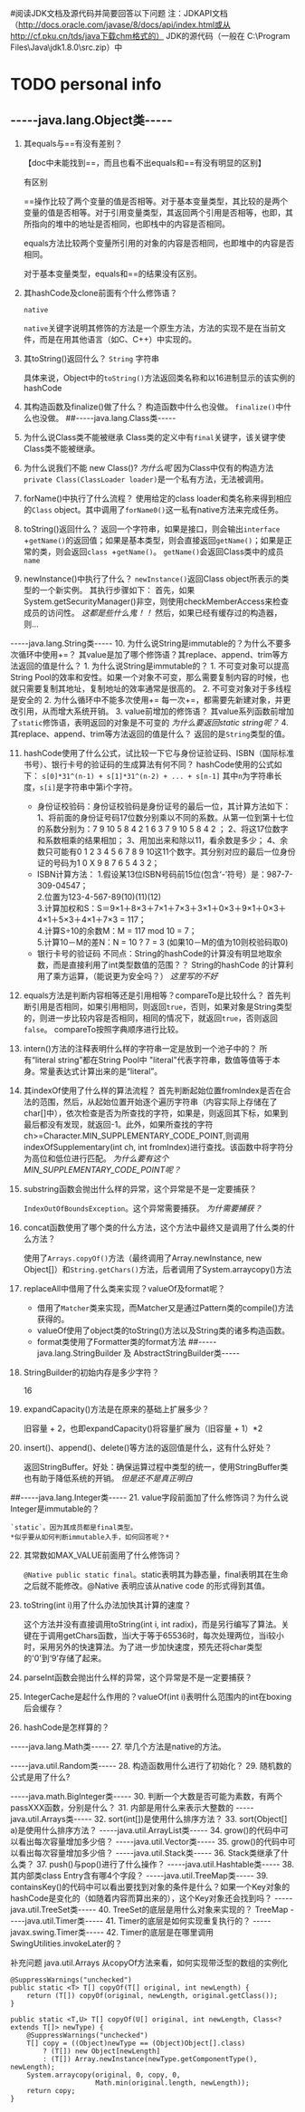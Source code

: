 #阅读JDK文档及源代码并简要回答以下问题
注：JDKAPI文档（http://docs.oracle.com/javase/8/docs/api/index.html或从http://cf.pku.cn/tds/java下载chm格式的）
 JDK的源代码（一般在 C:\Program Files\Java\jdk1.8.0\src.zip）中

# TODO personal info

## -----java.lang.Object类-----
1. 其equals与==有没有差别？

	【doc中未能找到==，而且也看不出equals和==有没有明显的区别】

	有区别

	==操作比较了两个变量的值是否相等。对于基本变量类型，其比较的是两个变量的值是否相等。对于引用变量类型，其返回两个引用是否相等，也即，其所指向的堆中的地址是否相同，也即栈中的内容是否相同。

	equals方法比较两个变量所引用的对象的内容是否相同，也即堆中的内容是否相同。

	对于基本变量类型，equals和==的结果没有区别。

2.	其hashCode及clone前面有个什么修饰语？

	`native`

	`native`关键字说明其修饰的方法是一个原生方法，方法的实现不是在当前文件，而是在用其他语言（如C、C++）中实现的。

3.	其toString()返回什么？
	`String` 字符串

	具体来说，Object中的`toString()`方法返回类名称和以16进制显示的该实例的hashCode
	
4.	其构造函数及finalize()做了什么？
	构造函数中什么也没做。
	`finalize()`中什么也没做。
##-----java.lang.Class类-----
5.	为什么说Class类不能被继承
	Class类的定义中有`final`关键字，该关键字使Class类不能被继承。
6.	为什么说我们不能 new Class()?
	*为什么呢*
	因为Class中仅有的构造方法`private Class(ClassLoader loader)`是一个私有方法，无法被调用。
7.	forName()中执行了什么流程？
	使用给定的class loader和类名称来得到相应的`Class` object。其中调用了`forName0()`这一私有native方法来完成任务。
8.	toString()返回什么？
	返回一个字符串，如果是接口，则会输出`interface `+`getName()`的返回值；如果是基本类型，则会直接返回`getName()`；如果是正常的类，则会返回`class `+`getName()`。
	`getName()`会返回Class类中的成员`name`
9.	newInstance()中执行了什么？
	`newInstance()`返回Class object所表示的类型的一个新实例。
	其执行步骤如下：
	首先，如果System.getSecurityManager()非空，则使用checkMemberAccess来检查成员的访问性。
	*这都是些什么鬼！！*
	然后，如果已经有缓存过的构造器，则...
	
	

-----java.lang.String类-----
10.	为什么说String是immutable的？为什么不要多次循环中使用+=？ 其value是加了哪个修饰语？其replace、append、trim等方法返回的值是什么？
	1. 为什么说String是immutable的？
		1. 不可变对象可以提高String Pool的效率和安性。如果一个对象不可变，那么需要复制内容的时候，也就只需要复制其地址，复制地址的效率通常是很高的。
		2. 不可变对象对于多线程是安全的
	2. 为什么循环中不能多次使用+=
		每一次+=，都需要先新建对象，并更改引用，从而增大系统开销。
	3. value前增加的修饰语？
		其value系列函数前增加了`static`修饰语，表明返回的对象是不可变的
		*为什么要返回static string呢？*
	4. 其replace、append、trim等方法返回的值是什么？
		返回的是`String`类型的值。

		
11.	hashCode使用了什么公式，试比较一下它与身份证验证码、ISBN（国际标准书号）、银行卡号的验证码的生成算法有何不同？
	hashCode使用的公式如下： `s[0]*31^(n-1) + s[1]*31^(n-2) + ... + s[n-1]`
	其中`n`为字符串长度，`s[i]`是字符串中第i个字符。
	* 身份证校验码：身份证校验码是身份证号的最后一位，其计算方法如下：
		1、将前面的身份证号码17位数分别乘以不同的系数。从第一位到第十七位的系数分别为：7 9 10 5 8 4 2 1 6 3 7 9 10 5 8 4 2 ；
		2、将这17位数字和系数相乘的结果相加；
		3、用加出来和除以11，看余数是多少；
		4、余数只可能有0 1 2 3 4 5 6 7 8 9 10这11个数字。其分别对应的最后一位身份证的号码为1 0 X 9 8 7 6 5 4 3 2；
	* ISBN计算方法：
		1.假设某13位ISBN号码前15位(包含‘-’符号）是：987-7-309-04547；      
		2.位置为123-4-567-89(10)(11)(12)      
		3.计算加权和S：S＝9×1＋8×3＋7×1＋7×3＋3×1＋0×3＋9×1＋0×3＋4×1＋5×3＋4×1＋7×3 = 117；      
		4.计算S÷10的余数M：M = 117 mod 10 = 7；      
		5.计算10－M的差N：N = 10 ? 7 = 3     (如果10－M的值为10则校验码取0) 
	* 银行卡号的验证码
	不同点：String的hashCode的计算没有明显地取余数，而是直接利用了int类型数值的范围？？
	String的hashCode 的计算利用了乘方运算，（能说更为安全吗？）
	*这里写的不好*
12.	equals方法是判断内容相等还是引用相等？compareTo是比较什么？
	首先判断引用是否相同，如果引用相同，则返回`true`，否则，如果对象是String类型的，则进一步比较内容是否相同，相同的情况下，就返回`true`，否则返回`false`。
	compareTo按照字典顺序进行比较。
13.	intern()方法的注释表明什么样的字符串一定是放到一个池子中的？
	所有“literal string”都在String Pool中
	"literal"代表字符串，数值等值等于本身。常量表达式计算出来的是“literal”。
14.	其indexOf使用了什么样的算法流程？
	首先判断起始位置fromIndex是否在合法的范围，然后，从起始位置开始逐个遍历字符串（内容实际上存储在了char[]中），依次检查是否为所查找的字符，如果是，则返回其下标，如果到最后都没有发现，就返回-1。此外，如果所查找的字符ch>=Character.MIN_SUPPLEMENTARY_CODE_POINT,则调用indexOfSupplementary(int ch, int fromIndex)进行查找。该函数中将字符分为高位和低位进行匹配。
	*为什么要有这个MIN_SUPPLEMENTARY_CODE_POINT呢？*
15.	substring函数会抛出什么样的异常，这个异常是不是一定要捕获？
	
	`IndexOutOfBoundsException`。这个异常需要捕获。
	*为什需要捕获？*
16.	concat函数使用了哪个类的什么方法，这个方法中最终又是调用了什么类的什么方法？

	使用了`Arrays.copyOf()`方法（最终调用了Array.newInstance, new Object[]）和`String.getChars()`方法，后者调用了System.arraycopy()方法
	
17.	replaceAll中借用了什么类来实现？valueOf及format呢？

	* 借用了`Matcher`类来实现，而Matcher又是通过Pattern类的compile()方法获得的。
	* valueOf使用了object类的toString()方法以及String类的诸多构造函数。
	* format类使用了Formatter类的format方法
##-----java.lang.StringBuilder 及 AbstractStringBuilder类-----
18.	StringBuilder的初始内存是多少字符？

	16
19.	expandCapacity()方法是在原来的基础上扩展多少？

	旧容量 + 2，也即expandCapacity()将容量扩展为（旧容量 + 1）*2
20.	insert()、append()、delete()等方法的返回值是什么，这有什么好处？

	返回StringBuffer。好处：确保运算过程中类型的统一，使用StringBuffer类也有助于降低系统的开销。
	*但是还不是真正明白*

##-----java.lang.Integer类-----
21.	value字段前面加了什么修饰词？为什么说Integer是immutable的？
	
	`static`。因为其成员都是final类型。
	*似乎要从如何判断immutable入手，如何回答呢？*
22.	其常数如MAX_VALUE前面用了什么修饰词？

	`@Native public static final`。static表明其为静态量，final表明其在生命之后就不能修改。@Native 表明应该从native code 的形式得到其值。
23.	toString(int i)用了什么办法加快其计算的速度？

	这个方法并没有直接调用toString(int i, int radix)，而是另行编写了算法。关键在于调用getChars函数，当i大于等于65536时，每次处理两位，当i较小时，采用另外的快速算法。为了进一步加快速度，预先还将char类型的'0'到‘9’存储了起来。
24.	parseInt函数会抛出什么样的异常，这个异常是不是一定要捕获？
25.	IntegerCache是起什么作用的？valueOf(int i)表明什么范围内的int在boxing后会缓存？
26.	hashCode是怎样算的？

-----java.lang.Math类-----
27.	举几个方法是native的方法。

-----java.util.Random类-----
28.	构造函数用什么进行了初始化？
29.	随机数的公式是用了什么?

-----java.math.BigInteger类-----
30.	判断一个大数是否可能为素数，有两个passXXX函数，分别是什么？
31.	内部是用什么来表示大整数的
-----java.util.Arrays类-----
32.	sort(int[])是使用什么排序方法？
33.	sort(Object[] a)是使用什么排序方法？
-----java.util.ArrayList类-----
34.	grow()的代码中可以看出每次容量增加多少倍？
-----java.util.Vector类-----
35.	grow()的代码中可以看出每次容量增加多少倍？
-----java.util.Stack类-----
36.	Stack类继承了什么类？
37.	push()与pop()进行了什么操作？
-----java.util.Hashtable类-----
38.	其内部类class Entry含有哪4个字段？
-----java.util.TreeMap类-----
39.	containsKey()的代码中可以看出要找到对象的条件是什么？如果一个Key对象的hashCode是变化的（如随着内容而算出来的），这个Key对象还会找到吗？
-----java.util.TreeSet类-----
40.	TreeSet的底层是用什么对象来实现的？
TreeMap
-----java.util.Timer类-----
41.	Timer的底层是如何实现重复执行的？
-----javax.swing.Timer类-----
42.	Timer的底层是在哪里调用SwingUtilities.invokeLater的？


补充问题
java.util.Arrays
从copyOf方法来看，如何实现带泛型的数组的实例化


    @SuppressWarnings("unchecked")
    public static <T> T[] copyOf(T[] original, int newLength) {
        return (T[]) copyOf(original, newLength, original.getClass());
    }

    public static <T,U> T[] copyOf(U[] original, int newLength, Class<? extends T[]> newType) {
        @SuppressWarnings("unchecked")
        T[] copy = ((Object)newType == (Object)Object[].class)
            ? (T[]) new Object[newLength]
            : (T[]) Array.newInstance(newType.getComponentType(), newLength);
        System.arraycopy(original, 0, copy, 0,
                         Math.min(original.length, newLength));
        return copy;
    }

